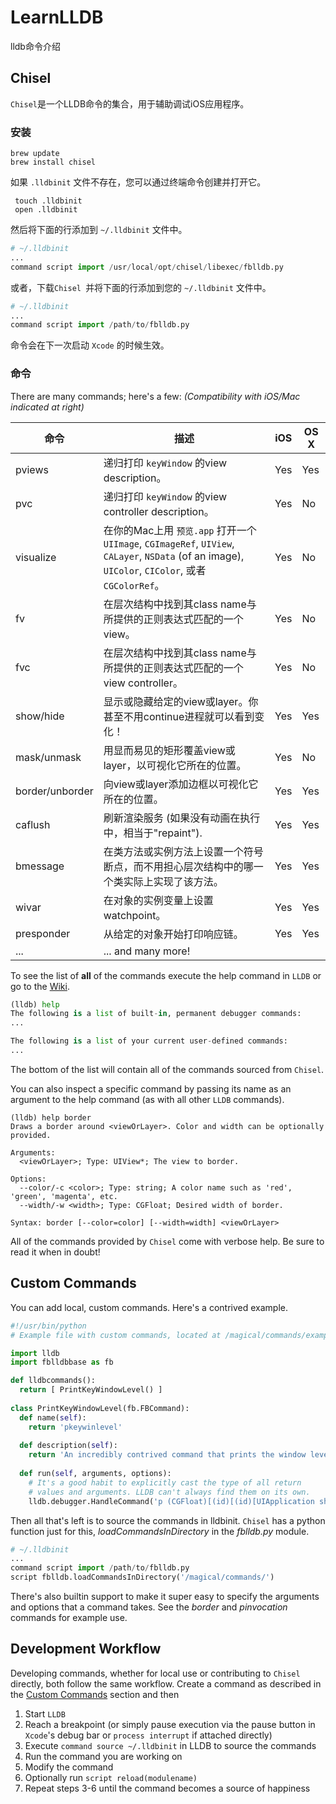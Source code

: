 # LearnLLDB
lldb命令介绍

## Chisel
`Chisel`是一个LLDB命令的集合，用于辅助调试iOS应用程序。

### 安装

```shell
brew update
brew install chisel
```

如果 `.lldbinit` 文件不存在，您可以通过终端命令创建并打开它。

```shell
 touch .lldbinit 
 open .lldbinit 
```

然后将下面的行添加到 `~/.lldbinit` 文件中。

```Python
# ~/.lldbinit
...
command script import /usr/local/opt/chisel/libexec/fblldb.py
```

或者，下载`Chisel `并将下面的行添加到您的 `~/.lldbinit` 文件中。

```Python
# ~/.lldbinit
...
command script import /path/to/fblldb.py

```

命令会在下一次启动 `Xcode` 的时候生效。

### 命令
There are many commands; here's a few:
*(Compatibility with iOS/Mac indicated at right)*

|命令				 |描述             |iOS    |OS X   |
|-----------------|----------------|-------|-------|
|pviews           |递归打印 `keyWindow` 的view description。|Yes|Yes|
|pvc              |递归打印 `keyWindow` 的view controller description。|Yes|No|
|visualize        |在你的Mac上用 `预览.app` 打开一个 `UIImage`, `CGImageRef`, `UIView`, `CALayer`, `NSData` (of an image), `UIColor`, `CIColor`, 或者 `CGColorRef`。|Yes|No|
|fv               |在层次结构中找到其class name与所提供的正则表达式匹配的一个view。|Yes|No|
|fvc              |在层次结构中找到其class name与所提供的正则表达式匹配的一个view controller。|Yes|No|
|show/hide        |显示或隐藏给定的view或layer。你甚至不用continue进程就可以看到变化！|Yes|Yes|
|mask/unmask      |用显而易见的矩形覆盖view或layer，以可视化它所在的位置。|Yes|No|
|border/unborder  |向view或layer添加边框以可视化它所在的位置。|Yes|Yes|
|caflush          |刷新渲染服务 (如果没有动画在执行中，相当于"repaint").|Yes|Yes|
|bmessage         |在类方法或实例方法上设置一个符号断点，而不用担心层次结构中的哪一个类实际上实现了该方法。|Yes|Yes|
|wivar            |在对象的实例变量上设置watchpoint。|Yes|Yes|
|presponder       |从给定的对象开始打印响应链。|Yes|Yes|
|...              |... and many more!|

To see the list of **all** of the commands execute the help command in `LLDB` or go to the [Wiki](https://github.com/facebook/chisel/wiki).

```Python
(lldb) help
The following is a list of built-in, permanent debugger commands:
...

The following is a list of your current user-defined commands:
...
```

The bottom of the list will contain all of the commands sourced from `Chisel`.

You can also inspect a specific command by passing its name as an argument to the help command (as with all other `LLDB` commands). 

```
(lldb) help border
Draws a border around <viewOrLayer>. Color and width can be optionally provided.

Arguments:
  <viewOrLayer>; Type: UIView*; The view to border.

Options:
  --color/-c <color>; Type: string; A color name such as 'red', 'green', 'magenta', etc.
  --width/-w <width>; Type: CGFloat; Desired width of border.

Syntax: border [--color=color] [--width=width] <viewOrLayer>
```

All of the commands provided by `Chisel` come with verbose help. Be sure to read it when in doubt!

## Custom Commands
You can add local, custom commands. Here's a contrived example.

```python
#!/usr/bin/python
# Example file with custom commands, located at /magical/commands/example.py

import lldb
import fblldbbase as fb

def lldbcommands():
  return [ PrintKeyWindowLevel() ]
  
class PrintKeyWindowLevel(fb.FBCommand):
  def name(self):
    return 'pkeywinlevel'
    
  def description(self):
    return 'An incredibly contrived command that prints the window level of the key window.'
    
  def run(self, arguments, options):
    # It's a good habit to explicitly cast the type of all return
    # values and arguments. LLDB can't always find them on its own.
    lldb.debugger.HandleCommand('p (CGFloat)[(id)[(id)[UIApplication sharedApplication] keyWindow] windowLevel]')
```

Then all that's left is to source the commands in lldbinit. `Chisel` has a python function just for this, _loadCommandsInDirectory_ in the _fblldb.py_ module.

```Python
# ~/.lldbinit
...
command script import /path/to/fblldb.py
script fblldb.loadCommandsInDirectory('/magical/commands/')

```

There's also builtin support to make it super easy to specify the arguments and options that a command takes. See the _border_ and _pinvocation_ commands for example use.

## Development Workflow
Developing commands, whether for local use or contributing to `Chisel` directly, both follow the same workflow. Create a command as described in the [Custom Commands](#custom-commands) section and then

1. Start `LLDB`
2. Reach a breakpoint (or simply pause execution via the pause button in `Xcode`'s debug bar or `process interrupt` if attached directly)
3. Execute `command source ~/.lldbinit` in LLDB to source the commands
4. Run the command you are working on
5. Modify the command
6. Optionally run `script reload(modulename)`
7. Repeat steps 3-6 until the command becomes a source of happiness
